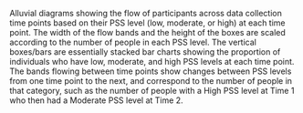 Alluvial diagrams showing the flow of participants across data collection time points based on their PSS level (low, moderate, or high) at each time point. The width of the flow bands and the height of the boxes are scaled according to the number of people in each PSS level. The vertical boxes/bars are essentially stacked bar charts showing the proportion of individuals who have low, moderate, and high PSS levels at each time point. The bands flowing between time points show changes between PSS levels from one time point to the next, and correspond to the number of people in that category, such as the number of people with a High PSS level at Time 1 who then had a Moderate PSS level at Time 2.   



